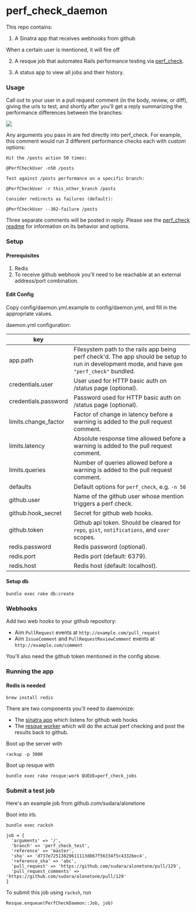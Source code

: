 # perf_check_daemon

This repo contains:

1) A Sinatra app that receives webhooks from github

When a certain user is mentioned, it will fire off

2) A resque job that automates Rails performance testing via [perf_check](https://github.com/rubytune/perf_check).

3) A status app to view all jobs and their history.


### Usage

Call out to your user in a pull request comment (in the body, review, or diff), giving the urls to test, and shortly after you'll get a reply summarizing the performance differences between the branches:

![](https://cloud.githubusercontent.com/assets/6469642/13340018/cb4dd9c2-dbe1-11e5-98b7-8501b2512c70.png)

Any arguments you pass in are fed directly into perf_check. For example, this comment would run 3 different performance checks each with custom options:

```
Hit the /posts action 50 times:

@PerfCheckUser -n50 /posts

Test against /posts performance on a specific branch:

@PerfCheckUser -r this_other_branch /posts

Consider redirects as failures (default):

@PerfCheckUser --302-failure /posts
```

Three separate comments will be posted in reply. Please see the [perf_check readme](https://github.com/rubytune/perf_check) for information on its behavior and options.

### Setup

#### Prerequisites

1. Redis
2. To receive github webhook you'll need to be reachable at an external address/port combination.

####  Edit Config
Copy config/daemon.yml.example to config/daemon.yml, and fill in the appropriate values.

daemon.yml configuration:

| key |  |
|-----|---------|
app.path | Filesystem path to the rails app being perf check'd. The app should be setup to run in development mode, and have `gem "perf_check"` bundled.
credentials.user | User used for HTTP basic auth on /status page (optional).
credentials.password | Password used for HTTP basic auth on /status page (optional).
limits.change_factor | Factor of change in latency before a warning is added to the pull request comment.
limits.latency | Absolute response time allowed before a warning is added to the pull request comment.
limits.queries | Number of queries allowed before a warning is added to the pull request comment.
defaults | Default options for `perf_check`, e.g. `-n 50`
github.user | Name of the github user whose mention triggers a perf check.
github.hook_secret | Secret for github web hooks.
github.token | Github api token. Should be cleared for `repo`, `gist`, `notifications`, and `user` scopes.
redis.password | Redis password (optional).
redis.port | Redis port (default: 6379).
redis.host | Redis host (default: localhost).

#### Setup db

```
bundle exec rake db:create
```

### Webhooks

Add two web hooks to your github repository:

  * Aim `PullRequest` events at `http://example.com/pull_request`
  * Aim `IssueComment` and `PullRequestReviewComment` events at `http://example.com/comment`

You'll also need the github token mentioned in the config above.


### Running the app

#### Redis is needed

`brew install redis`

There are two components you'll need to daemonize:

  * The [sinatra app](https://github.com/wioux/perf_check_daemon/blob/master/lib/perf_check_daemon/app.rb) which listens for github web hooks
  * The [resque worker](https://github.com/wioux/perf_check_daemon/blob/master/lib/perf_check_daemon/job.rb) which will do the actual perf checking and post the results back to github.

Boot up the server with

`rackup -p 3000`


Boot up resque with

`bundle exec rake resque:work QUEUE=perf_check_jobs`


### Submit a test job

Here's an example job from github.com/sudara/alonetone

Boot into irb.

```
bundle exec racksh
```

```
job = {
  'arguments' => '/',
  'branch' => 'perf_check_test',
  'reference' => 'master',
  'sha' => 'd737e72513829611113d867f56334f5c4332bec4',
  'reference_sha' => 'abc',
  'pull_request' => 'https://github.com/sudara/alonetone/pull/129',
  'pull_request_comments' => 'https://github.com/sudara/alonetone/pull/129'
}
```

To submit this job using `racksh`, run

```
Resque.enqueue(PerfCheckDaemon::Job, job)
```

